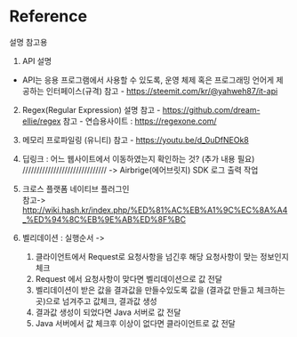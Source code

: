 # Reference
설명 참고용

1. API 설명
  - API는 응용 프로그램에서 사용할 수 있도록, 운영 체제 혹은 프로그래밍 언어게 제공하는 인터페이스(규격)
  참고 - https://steemit.com/kr/@yahweh87/it-api
  
 2. Regex(Regular Expression) 설명
  참고 - https://github.com/dream-ellie/regex
  참고 - 연습용사이트 : https://regexone.com/
  
 3. 메모리 프로파일링 (유니티)
  참고 - https://youtu.be/d_0uDfNEOk8
  
 4. 딥링크 : 어느 웹사이트에서 이동하였는지 확인하는 것? (추가 내용 필요) //////////////////////////////
	-> Airbrige(에어브릿지)  SDK 로그 출력 작업
  
 5. 크로스 플랫폼 네이티브 플러그인  
  참고-> http://wiki.hash.kr/index.php/%ED%81%AC%EB%A1%9C%EC%8A%A4_%ED%94%8C%EB%9E%AB%ED%8F%BC
 
 6. 벨리데이션 : 
  실행순서 ->
    1. 클라이언트에서 Request로 요청사항을 넘긴후 해당 요청사항이 맞는 정보인지 체크
    2. Request 에서 요청사항이 맞다면 벨리데이션으로 값 전달
    3. 벨리데이션이 받은 값을 결과값을 만들수있도록 값을 (결과값 만들고 체크하는 곳)으로 넘겨주고 값체크, 결과값 생성
    4. 결과값 생성이 되었다면 Java 서버로 값 전달
    5. Java 서버에서 값 체크후 이상이 없다면 클라이언트로 값 전달
  
